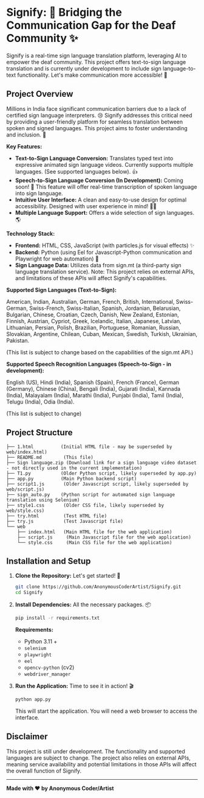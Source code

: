# Signify: 🤝 Bridging the Communication Gap for the Deaf Community ✨

Signify is a real-time sign language translation platform, leveraging AI to empower the deaf community.  This project offers text-to-sign language translation and is currently under development to include sign language-to-text functionality.  Let's make communication more accessible! 🎉


## Project Overview

Millions in India face significant communication barriers due to a lack of certified sign language interpreters.  😢 Signify addresses this critical need by providing a user-friendly platform for seamless translation between spoken and signed languages.  This project aims to foster understanding and inclusion. 🤗

**Key Features:**

* **Text-to-Sign Language Conversion:**  Translates typed text into expressive animated sign language videos.  Currently supports multiple languages.  (See supported languages below). 👍
* **Speech-to-Sign Language Conversion (In Development):**  Coming soon! 🎤 This feature will offer real-time transcription of spoken language into sign language.
* **Intuitive User Interface:**  A clean and easy-to-use design for optimal accessibility.  Designed with user experience in mind! 🧑‍💻
* **Multiple Language Support:** Offers a wide selection of sign languages. 🌎


**Technology Stack:**

* **Frontend:** HTML, CSS, JavaScript (with particles.js for visual effects) ✨
* **Backend:** Python (using Eel for Javascript-Python communication and Playwright for web automation) 🐍
* **Sign Language Data:**  Utilizes data from sign.mt (a third-party sign language translation service). Note:  This project relies on external APIs, and limitations of these APIs will affect Signify's capabilities.


**Supported Sign Languages (Text-to-Sign):**

American, Indian, Australian, German, French, British, International, Swiss-German, Swiss-French, Swiss-Italian, Spanish, Jordanian, Belarusian, Bulgarian, Chinese, Croatian, Czech, Danish, New Zealand, Estonian, Finnish, Austrian, Cypriot, Greek, Icelandic, Italian, Japanese, Latvian, Lithuanian, Persian, Polish, Brazilian, Portuguese, Romanian, Russian, Slovakian, Argentine, Chilean, Cuban, Mexican, Swedish, Turkish, Ukrainian, Pakistan.

(This list is subject to change based on the capabilities of the sign.mt API.)


**Supported Speech Recognition Languages (Speech-to-Sign - in development):**

English (US), Hindi (India), Spanish (Spain), French (France), German (Germany), Chinese (China), Bengali (India), Gujarati (India), Kannada (India), Malayalam (India), Marathi (India), Punjabi (India), Tamil (India), Telugu (India), Odia (India).

(This list is subject to change)


## Project Structure

```
├── 1.html          (Initial HTML file - may be superseded by web/index.html)
├── README.md        (This file)
├── Sign language.zip (Download link for a sign language video dataset - not directly used in the current implementation)
├── T1.py           (Older Python script, likely superseded by app.py)
├── app.py          (Main Python backend script)
├── script1.js       (Older Javascript script, likely superseded by web/script.js)
├── sign_auto.py    (Python script for automated sign language translation using Selenium)
├── style1.css       (Older CSS file, likely superseded by web/style.css)
├── try.html         (Test HTML file)
├── try.js           (Test Javascript file)
└── web
    ├── index.html   (Main HTML file for the web application)
    ├── script.js     (Main Javascript file for the web application)
    └── style.css     (Main CSS file for the web application)
```

## Installation and Setup

1.  **Clone the Repository:**  Let's get started! 🚀

    ```bash
    git clone https://github.com/AnonymousCoderArtist/Signify.git
    cd Signify
    ```

2.  **Install Dependencies:**  All the necessary packages. 📦

    ```bash
    pip install -r requirements.txt
    ```

    **Requirements:**
    * Python 3.11 +
    * `selenium`
    * `playwright`
    * `eel`
    * `opencv-python` (cv2)
    * `webdriver_manager`


3.  **Run the Application:**  Time to see it in action! 🎬

    ```bash
    python app.py
    ```

    This will start the application. You will need a web browser to access the interface.


## Disclaimer

This project is still under development.  The functionality and supported languages are subject to change.  The project also relies on external APIs, meaning service availability and potential limitations in those APIs will affect the overall function of Signify.


---

**Made with ❤️ by Anonymous Coder/Artist**
